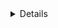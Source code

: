 <details>

  O `TFC` é um site informativo sobre partidas e classificações de futebol! ⚽️

  No time de desenvolvimento do `TFC`, seu *squad* ficou responsável por desenvolver uma API (utilizando o método `TDD`) e também integrar *- através do docker-compose -* as aplicações para que elas funcionem consumindo um banco de dados.

  Nesse projeto, pude construir **um back-end dockerizado utilizando modelagem de dados através do Sequelize**. Durante desenvolvimento tive que **respeitar regras de negócio** providas no projeto e **a API é capaz de ser consumida por um front-end já provido nesse projeto**.
</details>
